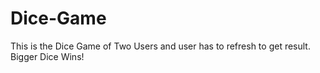 # Dice-Game
This is the Dice Game of Two Users and user has to refresh to get result. Bigger Dice Wins!
